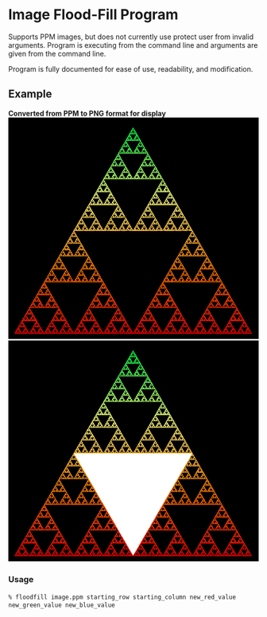 # Image Flood-Fill Program
Supports PPM images, but does not currently use protect user from invalid
arguments.  Program is executing from the command line and arguments are given
from the command line.

Program is fully documented for ease of use, readability, and modification.

## Example
**Converted from PPM to PNG format for display**
![PPM Image of Fractal, Sierpensky's Triangle before Flood-Fill](Images/sierpinsky_before.png)
![PPM Image of Fractal, Sierpensky's Triangle after Flood-Fill](Images/sierpinsky_after.png)

### Usage
```
% floodfill image.ppm starting_row starting_column new_red_value new_green_value new_blue_value
```
